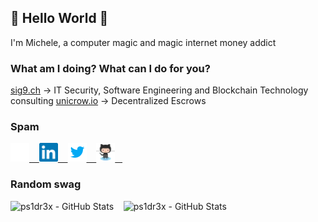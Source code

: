 ## 👾 Hello World 👾

I'm Michele, a computer magic and magic internet money addict

### What am I doing? What can I do for you?

[sig9.ch](https://sig9.ch) -> IT Security, Software Engineering and Blockchain Technology consulting
[unicrow.io](https://unicrow.io) -> Decentralized Escrows

### Spam

<a href="https://michelefederici.com" target="_blank">
    <img alt="Michele Federici - Website" width="30px" src="https://raw.githubusercontent.com/ps1dr3x/ps1dr3x/master/resources/website.png" />&nbsp; &nbsp;
</a>
<a href="https://www.linkedin.com/in/michelefederici" target="_blank">
    <img alt="Michele Federici - LinkedIn" width="30px" src="https://raw.githubusercontent.com/ps1dr3x/ps1dr3x/master/resources/linkedin.svg" />&nbsp; &nbsp;
</a>
<a href="https://twitter.com/ps1dr3x" target="_blank">
    <img alt="Michele Federici - Twitter" width="30px" src="https://raw.githubusercontent.com/ps1dr3x/ps1dr3x/master/resources/twitter.png" />&nbsp; &nbsp;
</a>
<a href="https://github.com/ps1dr3x" target="_blank">
    <img alt="Michele Federici - GitHub" width="30px" src="https://raw.githubusercontent.com/ps1dr3x/ps1dr3x/master/resources/github.svg" />&nbsp; &nbsp;
</a>

### Random swag

<img src="https://github-readme-stats.vercel.app/api?username=ps1dr3x&show_icons=true&count_private=true&theme=radical" alt="ps1dr3x - GitHub Stats">&nbsp; &nbsp;
<img src="https://github-readme-stats.vercel.app/api/top-langs/?username=ps1dr3x&layout=compact&show_icons=true&count_private=true&theme=radical" alt="ps1dr3x - GitHub Stats">

